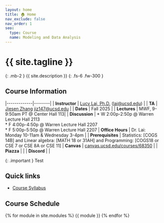 ```yaml
---
layout: home
title: 🏠 Home
nav_exclude: false
nav_order: 1
seo:
  type: Course
  name: Modeling and Data Analysis
---
```


# {{ site.tagline }}
{: .mb-2 }
{{ site.description }}
{: .fs-6 .fw-300 }

## Course Information

|-------------|--------|
| **Instructor** | [Lucy Lai, Ph.D.](https://www.lucylai.com) ([lai@ucsd.edu](mailto:lai@ucsd.edu)) |
| **TA**         | [Jiesen Zhang](https://diling69.github.io/) [jiz147@ucsd.edu](jiz147@ucsd.edu)   |
| **Dates**      | Fall 2025 |
| **Lectures**   | MWF, 9-9:50am PT @ Center Hall 113|
| **Discussion**   | * W 2:00p-2:50p @ Warren Lecture Hall 2113 <br> * F 4:00p-4:50p @ Warren Lecture Hall 2207 <br> * F 5:00p-5:50p @ Warren Lecture Hall 2207
| **Office Hours** | Dr. Lai: Monday 10-11am & Wednesday 3-4pm |
| **Prerequisites**  | Statistics: [COGS 14B] and Linear algebra: [MATH 18 or 31AH] and Programming: [COGS18 or CSE 7 or CSE 8A or CSE 11]
| **Canvas**  | [canvas.ucsd.edu/courses/68350](https://canvas.ucsd.edu/courses/68350) |
| **Piazza**  | |
| **Discord**  | |

{: .important } Test

## Quick links 
* [Course Syllabus](https://docs.google.com/document/d/1SdpRRqtwHRpUCxthoSMRfS8kZEPTlqgsQaZ8pjTMwKE/edit?usp=sharing) 

## Course Schedule
{% for module in site.modules %}
{{ module }}
{% endfor %}
